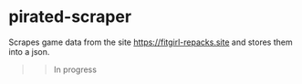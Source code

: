 # pirated-scraper
Scrapes game data from the site https://fitgirl-repacks.site and stores them into a json.
>> In progress
